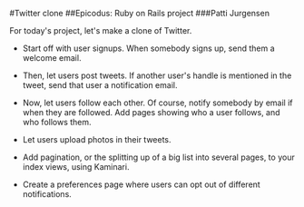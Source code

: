 #Twitter clone
##Epicodus: Ruby on Rails project
###Patti Jurgensen

For today's project, let's make a clone of Twitter.

* Start off with user signups. When somebody signs up, send them a welcome email.

* Then, let users post tweets. If another user's handle is mentioned in the tweet, send that user a notification email.

* Now, let users follow each other. Of course, notify somebody by email if when they are followed. Add pages showing who a user follows, and who follows them.

* Let users upload photos in their tweets.

* Add pagination, or the splitting up of a big list into several pages, to your index views, using Kaminari.

* Create a preferences page where users can opt out of different notifications.
